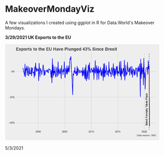 # MakeoverMondayViz

A few visualizations I created using ggplot in R for Data.World's Makeover Mondays. 


**3/29/2021 UK Exports to the EU**


![eu exports](https://github.com/JonFain90/MakeoverMondayViz/blob/main/3.29.2021/viz/3_39_21_viz_21024_1.jpg)

5/3/2021
